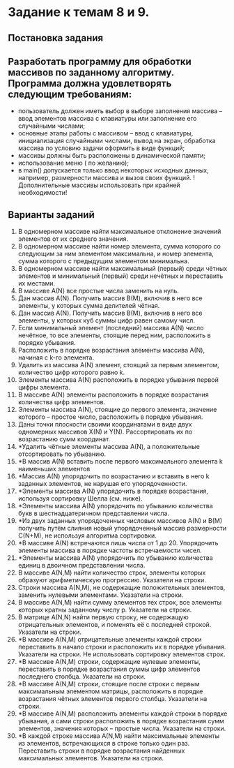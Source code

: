 # Задание к темам   8 и 9.
## Постановка задания
## Разработать программу для обработки  массивов по заданному алгоритму. Программа должна удовлетворять следующим требованиям:
- пользователь должен иметь выбор в выборе заполнения массива – ввод элементов массива с клавиатуры или заполнение его случайными числами;
-	основные этапы работы с массивом – ввод с клавиатуры, инициализация случайными числами, вывод на экран, обработка массива по условию задачи оформить в виде функций;
-	массивы должны быть расположены в динамической памяти;
-	использование меню ( по желанию);
-	в main() допускается только ввод некоторых исходных данных, например, размерности массива и вызов своих функций.
!Дополнительные массивы использовать при крайней необходимости!

## Варианты заданий
1. В одномерном массиве найти максимальное отклонение значений элементов от их среднего значения.
2. В одномерном массиве найти номер элемента, сумма которого со следующим за ним элементом максимальна, и номер элемента, сумма которого с предыдущим элементом минимальна.
3. В одномерном массиве найти максимальный (первый) среди чётных элементов и минимальный (первый) среди нечётных и переставить их местами.
4. В массиве А(N) все простые числа заменить на нуль.
5. Дан массив А(N). Получить массив В(M), включив в него все элементы, у которых сумма делителей чётная.
6. Дан массив А(N). Получить массив В(M), включив в него все элементы, у которых куб суммы цифр равен самому числ.
7. Если минимальный элемент (последний) массива А(N) число нечётное, то все элементы, стоящие перед ним, расположить в порядке убывания.
8. Расположить в порядке возрастания элементы массива А(N), начиная с k-го элемента.
9. Удалить из массива А(N) элемент, стоящий за первым элементом, количество цифр которого равно k.
10. Элементы массива А(N) расположить в порядке убывания первой цифры элемента.
11. В массиве А(N) элементы расположить в порядке возрастания количества цифр элементов.
12. Элементы массива А(N), стоящие до первого элемента, значение которого – простое число, расположить в порядке убывания.
13. Даны точки плоскости своими координатами в виде двух одномерных массивов X(N) и Y(N). Рассортировать их по возрастанию сумм координат.
14. *Удалить чётные элементы массива А(N), а положительные отсортировать по убыванию.
15. *В массив А(N) вставить после первого максимального элемента k наименьших элементов
16. *Массив А(N) упорядочить по возрастанию и вставить в него k заданных элементов, не нарушая его упорядоченности.
17. *Элементы массива А(N) упорядочить в порядке возрастания, используя сортировку Шелла (см. ниже).
18. *Элементы массива А(N) упорядочить по убыванию количества букв в шестнадцатеричном представлении числа.
19. *Из двух заданных упорядоченных числовых массивов A(N)  и B(M) получить путём слияния новый упорядоченный массив размерности C(N+M), не используя алгоритма сортировки.
20. *В массиве А(N) встречаются лишь числа от 1 до 20. Упорядочить элементы массива в порядке частоты встречаемости чисел.
21. *Элементы массива А(N) упорядочить по убыванию количества единиц в двоичном представлении числа.
22. В массиве А(N,M) найти количество строк, элементы которых  образуют арифметическую прогрессию. Указатели на строки.
23. Строки массива А(N,M), не содержащие положительных элементов, заменить нулевыми элементами. Указатели на строки.
24. В массиве А(N,М) найти сумму элементов тех строк, все элементы которых кратны заданному числу р. Указатели на строки.
25. В матрице А(N,N) найти первую строку, не содержащую отрицательных элементов, и поменять её с последней строкой. Указатели на строки.
26. *В массиве А(N,M) отрицательные элементы каждой строки переставить в начало строки и расположить их в порядке убывания. Указатели на строки. Не использовать сортировку элементов строк.
27. *В массиве А(N,M) строки, содержащие нулевые элементы, переставить в порядке возрастания суммы цифр элементов последнего столбца. Указатели на строки.
28. *В массиве А(N,M) строки, стоящие после строки с первым максимальным элементом матрицы, расположить в порядке возрастания  чётных элементов первого столбца. Указатели на строки.
29. *В массиве А(N,M) расположить элементы каждой строки в порядке убывания, а сами строки расположить в порядке возрастания сумм элементов, значения которых – простые числа. Указатели на строки.
30. *В каждой строке массива А(N,M) найти максимальные элементы из элементов, встречающихся в строке только один раз. Переставить строки в порядке возрастания найденных максимальных элементов. Указатели на строки.
